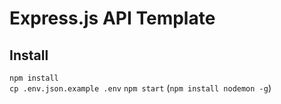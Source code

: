 # Express.js API Template

## Install
`npm install`  
`cp .env.json.example .env`
`npm start` (`npm install nodemon -g`)  